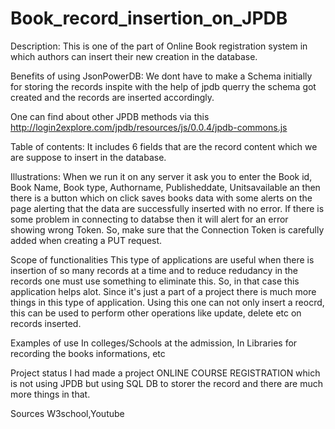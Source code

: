 # Book_record_insertion_on_JPDB
Description: This is one of the part of Online Book registration system in which authors can insert their new creation in the database.

Benefits of using JsonPowerDB: We dont have to make a Schema initially for storing the records inspite with the help of jpdb querry the schema got created and the records are inserted accordingly.

One can find about other JPDB methods via this http://login2explore.com/jpdb/resources/js/0.0.4/jpdb-commons.js

Table of contents: It includes 6 fields that are the record content which we are suppose to insert in the database.

Illustrations: When we run it on any server it ask you to enter the Book id, Book Name, Book type, Authorname, Publisheddate, Unitsavailable an then there is a button which on click saves books data with some alerts on the page alerting that the data are successfully inserted with no error. If there is some problem in connecting to databse then it will alert for an error showing wrong Token. So, make sure that the Connection Token is carefully added when creating a PUT request.

Scope of functionalities This type of applications are useful when there is insertion of so many records at a time and to reduce redudancy in the records one must use something to eliminate this. So, in that case this application helps alot. Since it's just a part of a project there is much more things in this type of application. Using this one can not only insert a reocrd, this can be used to perform other operations like update, delete etc on records inserted.

Examples of use In colleges/Schools at the admission, In Libraries for recording the books informations, etc

Project status I had made a project ONLINE COURSE REGISTRATION which is not using JPDB but using SQL DB to storer the record and there are much more things in that.

Sources W3school,Youtube
